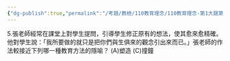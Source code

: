 ```yaml
---
{"dg-publish":true,"permalink":"/考題/教檢/110教育理念/110教育理念-第1大題第5題/","tags":["考題","題目","未完"]}
---
```


5.張老師經常在課堂上對學生提問，引導學生修正原有的想法，使其愈來愈精確。他對學生說：「我所要做的就只是把你們與生俱來的觀念引出來而已。」張老師的作法較接近下列哪一種教育方法的隱喻？ 
(A)塑造 
(C)撞鐘 
